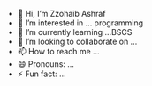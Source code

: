 - 👋 Hi, I’m Zzohaib Ashraf
- 👀 I’m interested in ... programming
- 🌱 I’m currently learning ...BSCS
- 💞️ I’m looking to collaborate on ...
- 📫 How to reach me ...
- 😄 Pronouns: ...
- ⚡ Fun fact: ...

<!---
zohaibashraf123/zohaibashraf123 is a ✨ special ✨ repository because its `README.md` (this file) appears on your GitHub profile.
You can click the Preview link to take a look at your changes.
--->

